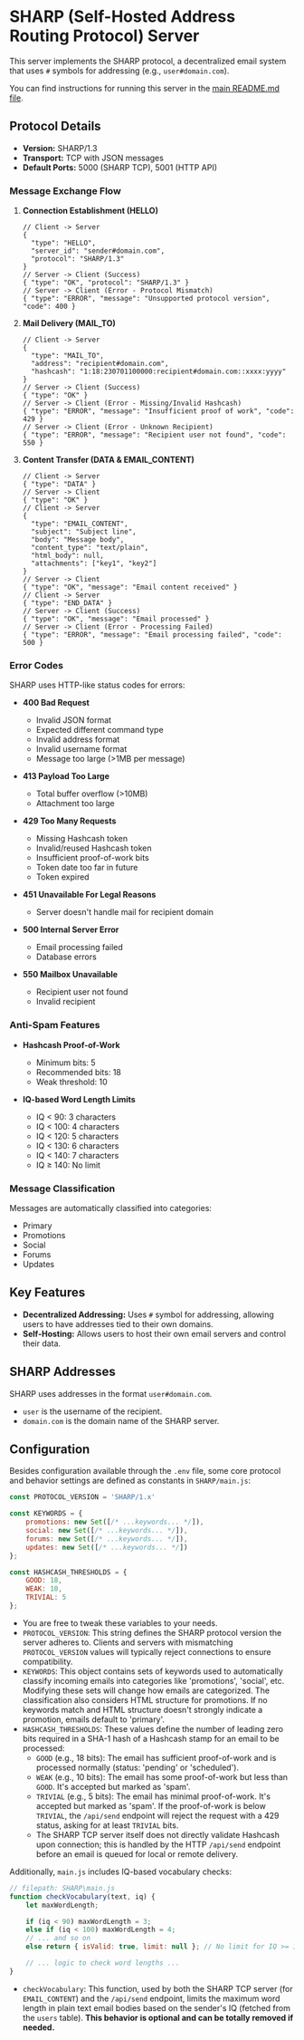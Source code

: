 # SHARP (Self-Hosted Address Routing Protocol) Server

This server implements the SHARP protocol, a decentralized email system that uses `#` symbols for addressing (e.g., `user#domain.com`).

You can find instructions for running this server in the [main README.md file](../README.md).

## Protocol Details

* **Version:** SHARP/1.3
* **Transport:** TCP with JSON messages
* **Default Ports:** 5000 (SHARP TCP), 5001 (HTTP API)

### Message Exchange Flow

1. **Connection Establishment (HELLO)**
   ```jsonc
   // Client -> Server
   { 
     "type": "HELLO", 
     "server_id": "sender#domain.com", 
     "protocol": "SHARP/1.3" 
   }
   // Server -> Client (Success)
   { "type": "OK", "protocol": "SHARP/1.3" }
   // Server -> Client (Error - Protocol Mismatch)
   { "type": "ERROR", "message": "Unsupported protocol version", "code": 400 }
   ```

2. **Mail Delivery (MAIL_TO)**
   ```jsonc
   // Client -> Server
   { 
     "type": "MAIL_TO", 
     "address": "recipient#domain.com",
     "hashcash": "1:18:230701100000:recipient#domain.com::xxxx:yyyy"
   }
   // Server -> Client (Success)
   { "type": "OK" }
   // Server -> Client (Error - Missing/Invalid Hashcash)
   { "type": "ERROR", "message": "Insufficient proof of work", "code": 429 }
   // Server -> Client (Error - Unknown Recipient)
   { "type": "ERROR", "message": "Recipient user not found", "code": 550 }
   ```

3. **Content Transfer (DATA & EMAIL_CONTENT)**
   ```jsonc
   // Client -> Server
   { "type": "DATA" }
   // Server -> Client
   { "type": "OK" }
   // Client -> Server
   {
     "type": "EMAIL_CONTENT",
     "subject": "Subject line",
     "body": "Message body",
     "content_type": "text/plain",
     "html_body": null,
     "attachments": ["key1", "key2"]
   }
   // Server -> Client
   { "type": "OK", "message": "Email content received" }
   // Client -> Server
   { "type": "END_DATA" }
   // Server -> Client (Success)
   { "type": "OK", "message": "Email processed" }
   // Server -> Client (Error - Processing Failed)
   { "type": "ERROR", "message": "Email processing failed", "code": 500 }
   ```

### Error Codes

SHARP uses HTTP-like status codes for errors:

* **400 Bad Request**
  - Invalid JSON format
  - Expected different command type
  - Invalid address format
  - Invalid username format
  - Message too large (>1MB per message)

* **413 Payload Too Large**
  - Total buffer overflow (>10MB)
  - Attachment too large

* **429 Too Many Requests**
  - Missing Hashcash token
  - Invalid/reused Hashcash token
  - Insufficient proof-of-work bits
  - Token date too far in future
  - Token expired

* **451 Unavailable For Legal Reasons**
  - Server doesn't handle mail for recipient domain

* **500 Internal Server Error**
  - Email processing failed
  - Database errors

* **550 Mailbox Unavailable**
  - Recipient user not found
  - Invalid recipient

### Anti-Spam Features

* **Hashcash Proof-of-Work**
  * Minimum bits: 5
  * Recommended bits: 18
  * Weak threshold: 10

* **IQ-based Word Length Limits**
  * IQ < 90: 3 characters
  * IQ < 100: 4 characters
  * IQ < 120: 5 characters
  * IQ < 130: 6 characters
  * IQ < 140: 7 characters
  * IQ ≥ 140: No limit

### Message Classification

Messages are automatically classified into categories:
* Primary
* Promotions
* Social
* Forums
* Updates

## Key Features

*   **Decentralized Addressing:** Uses `#` symbol for addressing, allowing users to have addresses tied to their own domains.
*   **Self-Hosting:** Allows users to host their own email servers and control their data.

## SHARP Addresses

SHARP uses addresses in the format `user#domain.com`.

*   `user` is the username of the recipient.
*   `domain.com` is the domain name of the SHARP server.

## Configuration

Besides configuration available through the `.env` file, some core protocol and behavior settings are defined as constants in `SHARP/main.js`:

```javascript
const PROTOCOL_VERSION = 'SHARP/1.x'

const KEYWORDS = {
    promotions: new Set([/* ...keywords... */]),
    social: new Set([/* ...keywords... */]),
    forums: new Set([/* ...keywords... */]),
    updates: new Set([/* ...keywords... */])
};

const HASHCASH_THRESHOLDS = {
    GOOD: 18,
    WEAK: 10,
    TRIVIAL: 5
};
```

*   You are free to tweak these variables to your needs.
*   `PROTOCOL_VERSION`: This string defines the SHARP protocol version the server adheres to. Clients and servers with mismatching `PROTOCOL_VERSION` values will typically reject connections to ensure compatibility.
*   `KEYWORDS`: This object contains sets of keywords used to automatically classify incoming emails into categories like 'promotions', 'social', etc. Modifying these sets will change how emails are categorized. The classification also considers HTML structure for promotions. If no keywords match and HTML structure doesn't strongly indicate a promotion, emails default to 'primary'.
*   `HASHCASH_THRESHOLDS`: These values define the number of leading zero bits required in a SHA-1 hash of a Hashcash stamp for an email to be processed:
    *   `GOOD` (e.g., 18 bits): The email has sufficient proof-of-work and is processed normally (status: 'pending' or 'scheduled').
    *   `WEAK` (e.g., 10 bits): The email has some proof-of-work but less than `GOOD`. It's accepted but marked as 'spam'.
    *   `TRIVIAL` (e.g., 5 bits): The email has minimal proof-of-work. It's accepted but marked as 'spam'. If the proof-of-work is below `TRIVIAL`, the `/api/send` endpoint will reject the request with a 429 status, asking for at least `TRIVIAL` bits.
    *   The SHARP TCP server itself does not directly validate Hashcash upon connection; this is handled by the HTTP `/api/send` endpoint before an email is queued for local or remote delivery.

Additionally, `main.js` includes IQ-based vocabulary checks:
```javascript
// filepath: SHARP\main.js
function checkVocabulary(text, iq) {
    let maxWordLength;

    if (iq < 90) maxWordLength = 3;
    else if (iq < 100) maxWordLength = 4;
    // ... and so on
    else return { isValid: true, limit: null }; // No limit for IQ >= 140

    // ... logic to check word lengths ...
}
```
*   `checkVocabulary`: This function, used by both the SHARP TCP server (for `EMAIL_CONTENT`) and the `/api/send` endpoint, limits the maximum word length in plain text email bodies based on the sender's IQ (fetched from the `users` table). **This behavior is optional and can be totally removed if needed.**
